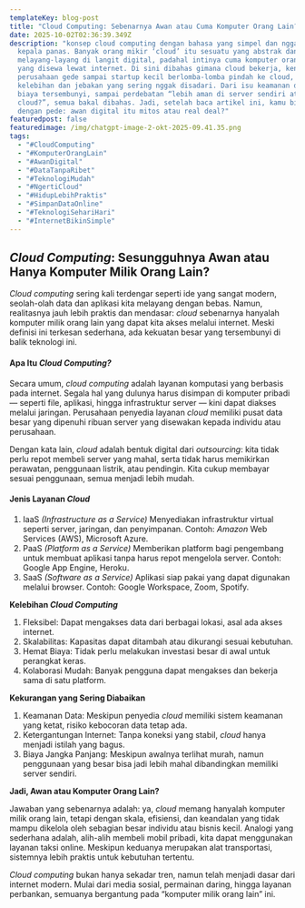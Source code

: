 ```yaml
---
templateKey: blog-post
title: "Cloud Computing: Sebenarnya Awan atau Cuma Komputer Orang Lain?"
date: 2025-10-02T02:36:39.349Z
description: "konsep cloud computing dengan bahasa yang simpel dan nggak bikin
  kepala panas. Banyak orang mikir ‘cloud’ itu sesuatu yang abstrak dan
  melayang-layang di langit digital, padahal intinya cuma komputer orang lain
  yang disewa lewat internet. Di sini dibahas gimana cloud bekerja, kenapa
  perusahaan gede sampai startup kecil berlomba-lomba pindah ke cloud, plus
  kelebihan dan jebakan yang sering nggak disadari. Dari isu keamanan data,
  biaya tersembunyi, sampai perdebatan “lebih aman di server sendiri atau di
  cloud?”, semua bakal dibahas. Jadi, setelah baca artikel ini, kamu bisa jawab
  dengan pede: awan digital itu mitos atau real deal?"
featuredpost: false
featuredimage: /img/chatgpt-image-2-okt-2025-09.41.35.png
tags:
  - "#CloudComputing"
  - "#KomputerOrangLain"
  - "#AwanDigital"
  - "#DataTanpaRibet"
  - "#TeknologiMudah"
  - "#NgertiCloud"
  - "#HidupLebihPraktis"
  - "#SimpanDataOnline"
  - "#TeknologiSehariHari"
  - "#InternetBikinSimple"
---
```

## *Cloud Computing*: Sesungguhnya Awan atau Hanya Komputer Milik Orang Lain?

*Cloud computing* sering kali terdengar seperti ide yang sangat modern, seolah-olah data dan aplikasi kita melayang dengan bebas. Namun, realitasnya jauh lebih praktis dan mendasar: *cloud* sebenarnya hanyalah komputer milik orang lain yang dapat kita akses melalui internet. Meski definisi ini terkesan sederhana, ada kekuatan besar yang tersembunyi di balik teknologi ini.

#### Apa Itu *Cloud Computing?*

Secara umum, *cloud computing* adalah layanan komputasi yang berbasis pada internet. Segala hal yang dulunya harus disimpan di komputer pribadi — seperti file, aplikasi, hingga infrastruktur server — kini dapat diakses melalui jaringan. Perusahaan penyedia layanan *cloud* memiliki pusat data besar yang dipenuhi ribuan server yang disewakan kepada individu atau perusahaan.

Dengan kata lain, *cloud* adalah bentuk digital dari *outsourcing*: kita tidak perlu repot membeli server yang mahal, serta tidak harus memikirkan perawatan, penggunaan listrik, atau pendingin. Kita cukup membayar sesuai penggunaan, semua menjadi lebih mudah.

#### Jenis Layanan *Cloud*

1. IaaS *(Infrastructure as a Service)*
   Menyediakan infrastruktur virtual seperti server, jaringan, dan penyimpanan. Contoh: *Amazon* Web Services (AWS), Microsoft Azure.
2. PaaS *(Platform as a Service)*
   Memberikan platform bagi pengembang untuk membuat aplikasi tanpa harus repot mengelola server. Contoh: Google App Engine, Heroku.
3. SaaS *(Software as a Service)*
   Aplikasi siap pakai yang dapat digunakan melalui browser. Contoh: Google Workspace, Zoom, Spotify.

**Kelebihan *Cloud Computing***

1. Fleksibel: Dapat mengakses data dari berbagai lokasi, asal ada akses internet.
2. Skalabilitas: Kapasitas dapat ditambah atau dikurangi sesuai kebutuhan.
3. Hemat Biaya: Tidak perlu melakukan investasi besar di awal untuk perangkat keras.
4. Kolaborasi Mudah: Banyak pengguna dapat mengakses dan bekerja sama di satu platform.

**Kekurangan yang Sering Diabaikan**

1. Keamanan Data: Meskipun penyedia *cloud* memiliki sistem keamanan yang ketat, risiko kebocoran data tetap ada.
2. Ketergantungan Internet: Tanpa koneksi yang stabil, *cloud* hanya menjadi istilah yang bagus.
3. Biaya Jangka Panjang: Meskipun awalnya terlihat murah, namun penggunaan yang besar bisa jadi lebih mahal dibandingkan memiliki server sendiri.

**Jadi, Awan atau Komputer Orang Lain?**

Jawaban yang sebenarnya adalah: ya, *cloud* memang hanyalah komputer milik orang lain, tetapi dengan skala, efisiensi, dan keandalan yang tidak mampu dikelola oleh sebagian besar individu atau bisnis kecil. Analogi yang sederhana adalah, alih-alih membeli mobil pribadi, kita dapat menggunakan layanan taksi online. Meskipun keduanya merupakan alat transportasi, sistemnya lebih praktis untuk kebutuhan tertentu.

*Cloud computing* bukan hanya sekadar tren, namun telah menjadi dasar dari internet modern. Mulai dari media sosial, permainan daring, hingga layanan perbankan, semuanya bergantung pada “komputer milik orang lain” ini.